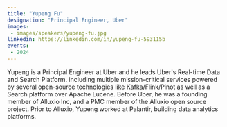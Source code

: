 ```yaml
---
title: "Yupeng Fu"
designation: "Principal Engineer, Uber"
images:
 - images/speakers/yupeng-fu.jpg
linkedin: https://linkedin.com/in/yupeng-fu-593115b
events:
 - 2024
---
```


Yupeng is a Principal Engineer at Uber and he leads Uber's Real-time Data and Search Platform. including multiple mission-critical services powered by several open-source technologies like Kafka/Flink/Pinot as well as a Search platform over Apache Lucene. Before Uber, he was a founding member of Alluxio Inc, and a PMC member of the Alluxio open source project. Prior to Alluxio, Yupeng worked at Palantir, building data analytics platforms.
